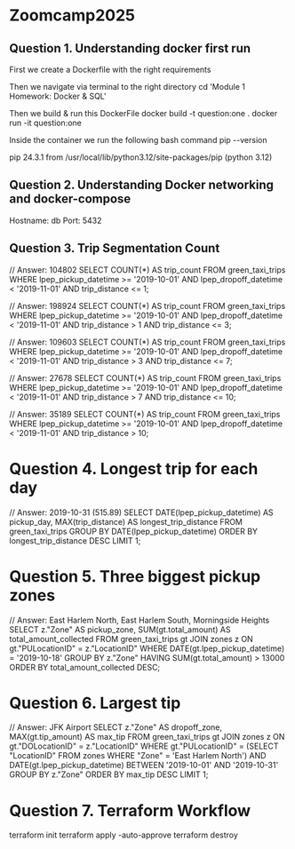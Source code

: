 # Zoomcamp2025

## Question 1. Understanding docker first run
First we create a Dockerfile with the right requirements

Then we navigate via terminal to the right directory
    cd 'Module 1 Homework: Docker & SQL'

Then we build & run this DockerFile
    docker build -t question:one .
    docker run -it question:one

Inside the container we run the following bash command
    pip --version

pip 24.3.1 from /usr/local/lib/python3.12/site-packages/pip (python 3.12)


## Question 2. Understanding Docker networking and docker-compose
Hostname: db
Port: 5432

## Question 3. Trip Segmentation Count
// Answer: 104802
SELECT COUNT(*) AS trip_count
FROM green_taxi_trips
WHERE lpep_pickup_datetime >= '2019-10-01' 
  AND lpep_dropoff_datetime < '2019-11-01'
  AND trip_distance <= 1;

// Answer: 198924
SELECT COUNT(*) AS trip_count
FROM green_taxi_trips
WHERE lpep_pickup_datetime >= '2019-10-01' 
  AND lpep_dropoff_datetime < '2019-11-01'
  AND trip_distance > 1 
  AND trip_distance <= 3;

// Answer: 109603
SELECT COUNT(*) AS trip_count
FROM green_taxi_trips
WHERE lpep_pickup_datetime >= '2019-10-01' 
  AND lpep_dropoff_datetime < '2019-11-01'
  AND trip_distance > 3 
  AND trip_distance <= 7;

// Answer: 27678
SELECT COUNT(*) AS trip_count
FROM green_taxi_trips
WHERE lpep_pickup_datetime >= '2019-10-01' 
  AND lpep_dropoff_datetime < '2019-11-01'
  AND trip_distance > 7 
  AND trip_distance <= 10;

// Answer: 35189
SELECT COUNT(*) AS trip_count
FROM green_taxi_trips
WHERE lpep_pickup_datetime >= '2019-10-01' 
  AND lpep_dropoff_datetime < '2019-11-01'
  AND trip_distance > 10;


# Question 4. Longest trip for each day
// Answer: 2019-10-31 (515.89)
SELECT 
    DATE(lpep_pickup_datetime) AS pickup_day,
    MAX(trip_distance) AS longest_trip_distance
FROM 
    green_taxi_trips
GROUP BY 
    DATE(lpep_pickup_datetime)
ORDER BY 
    longest_trip_distance DESC
LIMIT 1;

# Question 5. Three biggest pickup zones
// Answer: East Harlem North, East Harlem South, Morningside Heights
SELECT 
    z."Zone" AS pickup_zone,
    SUM(gt.total_amount) AS total_amount_collected
FROM 
    green_taxi_trips gt
JOIN 
    zones z ON gt."PULocationID" = z."LocationID"
WHERE 
    DATE(gt.lpep_pickup_datetime) = '2019-10-18'
GROUP BY 
    z."Zone"
HAVING 
    SUM(gt.total_amount) > 13000
ORDER BY 
    total_amount_collected DESC;


# Question 6. Largest tip
// Answer: JFK Airport
SELECT 
    z."Zone" AS dropoff_zone,
    MAX(gt.tip_amount) AS max_tip
FROM 
    green_taxi_trips gt
JOIN 
    zones z ON gt."DOLocationID" = z."LocationID"
WHERE 
    gt."PULocationID" = (SELECT "LocationID" FROM zones WHERE "Zone" = 'East Harlem North')
    AND DATE(gt.lpep_pickup_datetime) BETWEEN '2019-10-01' AND '2019-10-31'
GROUP BY 
    z."Zone"
ORDER BY 
    max_tip DESC
LIMIT 1;


# Question 7. Terraform Workflow
terraform init
terraform apply -auto-approve
terraform destroy
